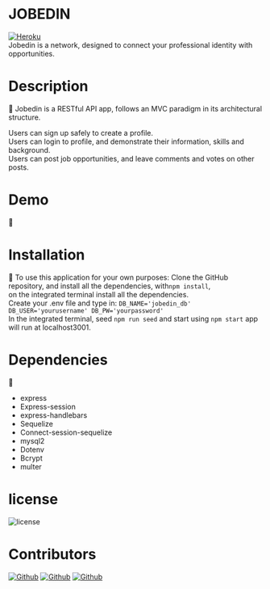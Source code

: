 
# JOBEDIN      

[![Heroku](https://img.shields.io/badge/Deployed_App-Heroku-52A55D.svg)](https://)       
Jobedin is a network, designed  to connect your professional identity with opportunities.

# Description
:dart: Jobedin is a RESTful API app, follows an MVC paradigm in its architectural structure.

Users can sign up safely to create a profile.           
Users can login to profile, and demonstrate their information, skills and background.      
Users can post  job opportunities, and leave comments and votes on other posts.        


# Demo
:movie_camera:   

# Installation
:floppy_disk: To use this application for your own purposes: Clone the GitHub repository, and install all the dependencies, with```npm install```, </br> 
on the integrated terminal install all the dependencies. </br>
Create your .env file and type in: ``` DB_NAME='jobedin_db' DB_USER='yourusername' DB_PW='yourpassword' ``` </br>
In the integrated terminal, seed ```npm run seed``` and start using ```npm start``` app will run at localhost3001.  </br>
    
# Dependencies
:pushpin:     
- express
- Express-session
- express-handlebars
- Sequelize
- Connect-session-sequelize
- mysql2
- Dotenv
- Bcrypt
- multer

# license
![license](https://img.shields.io/badge/License-MIT-blue)

# Contributors
   
[![Github](https://img.shields.io/badge/Github-Torabis-52A55D.svg)](https://github.com/Torabis)
[![Github](https://img.shields.io/badge/Github-rongbangye-52A55D.svg)](https://github.com/rongbangye)
[![Github](https://img.shields.io/badge/Github-solomonmeresa-52A55D.svg)](https://github.com/solomonmeresa)

<!-- MySQL Schema:

users
 - id *
 - email *
 - username *
 - password *
 - profile_pic *
 - type *


job_posts
- id *
- title *
- description *
- post_url *
- keywords *
- user_id *
- created_at
- updated_at


comments
- id *
- comment_text *
- user_id *
- post_id *
- created_at
- updated_at

likes
- id
- user_id
- post_id

profile
- id *
- firstname
- lastname
- skills *
- education *
- experience *
- industry
- interest
- user_id
-->
